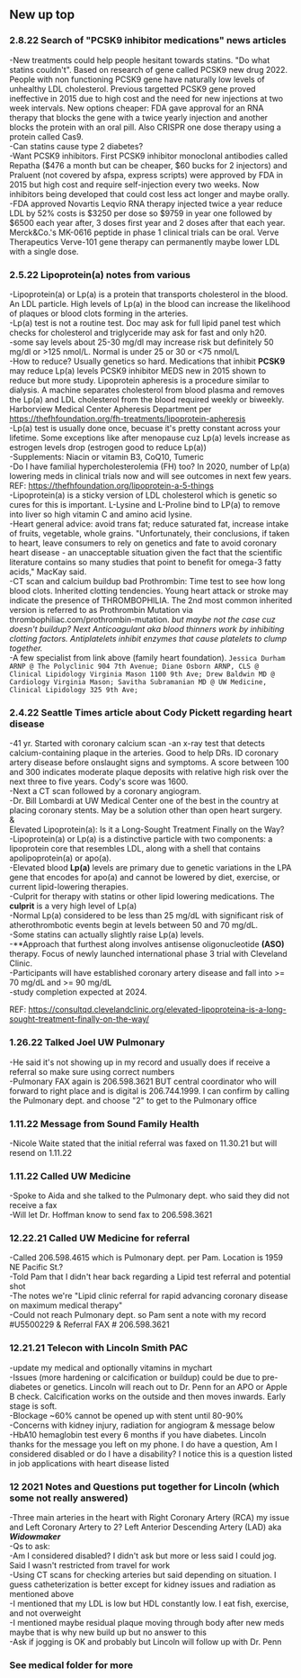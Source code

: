 ## New up top  

### 2.8.22 Search of "PCSK9 inhibitor medications" news articles    
-New treatments could help people hesitant towards statins.  "Do what statins couldn't".  Based on research of gene called PCSK9 new drug 2022.  People with non functioning PCSK9 gene have naturally low levels of unhealthy LDL cholesterol.  Previous targetted PCSK9 gene proved ineffective in 2015 due to high cost and the need for new injections at two week intervals.  New options cheaper: FDA gave approval for an RNA therapy that blocks the gene with a twice yearly injection and another blocks the protein with an oral pill.  Also CRISPR one dose therapy using a protein called Cas9.  
-Can statins cause type 2 diabetes?  
-Want PCSK9 inhibitors.  First PCSK9 inhibitor monoclonal antibodies called Repatha ($476 a month but can be cheaper, $60 bucks for 2 injectors) and Praluent (not covered by afspa, express scripts) were approved by FDA in 2015 but high cost and require self-injection every two weeks.  Now inhibitors being developed that could cost less act longer and maybe orally.  
-FDA approved Novartis Leqvio RNA therapy injected twice a year reduce LDL by 52% costs is $3250 per dose so $9759 in year one followed by $6500 each year after, 3 doses first year and 2 doses after that each year.  Merck&Co.'s MK-0616 peptide in phase 1 clinical trials can be oral.  Verve Therapeutics Verve-101 gene therapy can permanently maybe lower LDL with a single dose.  

### 2.5.22 Lipoprotein(a) notes from various  

-Lipoprotein(a) or Lp(a) is a protein that transports cholesterol in the blood.  An LDL particle. High levels of Lp(a) in the blood can increase the likelihood of plaques or blood clots forming in the arteries.  
-Lp(a) test is not a routine test.  Doc may ask for full lipid panel test which checks for cholesterol and triglyceride may ask for fast and only h20.  
-some say levels about 25-30 mg/dl may increase risk but definitely 50 mg/dl or >125 nmol/L.  Normal is under 25 or 30 or <75 nmol/L  
-How to reduce?  Usually genetics so hard.  Medications that inhibit **PCSK9** may reduce Lp(a) levels PCSK9 inhibitor MEDS new in 2015 shown to reduce but more study.  Lipoprotein apheresis is a procedure similar to dialysis.  A machine separates cholesterol from blood plasma and removes the Lp(a) and LDL cholesterol from the blood required weekly or biweekly.  Harborview Medical Center Apheresis Department per https://thefhfoundation.org/fh-treatments/lipoprotein-apheresis  
-Lp(a) test is usually done once, becuase it's pretty constant across your lifetime.  Some exceptions like after menopause cuz Lp(a) levels increase as estrogen levels drop (estrogen good to reduce Lp(a))  
-Supplements: Niacin or vitamin B3, CoQ10, Tumeric  
-Do I have familial hypercholesterolemia (FH) too?  In 2020, number of Lp(a) lowering meds in clinical trials now and will see outcomes in next few years.  REF: https://thefhfoundation.org/lipoprotein-a-5-things  
-Lipoprotein(a) is a sticky version of LDL cholesterol which is genetic so cures for this is important.  L-Lysine and L-Proline bind to LP(a) to remove into liver so high vitamin C and amino acid lysine.  
-Heart general advice: avoid trans fat; reduce saturated fat, increase intake of fruits, vegetable, whole grains.  "Unfortunately, their conclusions, if taken to heart, leave consumers to rely on genetics and fate to avoid coronary heart disease - an unacceptable situation given the fact that the scientific literature contains so many studies that point to benefit for omega-3 fatty acids," MacKay said.  
-CT scan and calcium buildup bad  Prothrombin: Time test to see how long blood clots.  Inherited clotting tendencies.
Young heart attack or stroke may indicate the presence of THROMBOPHILIA.  The 2nd most common inherited version is referred to as Prothrombin Mutation via thrombophiliac.com/prothrombin-mutation.  *but maybe not the case cuz doesn't buildup? Next Anticoagulant aka blood thinners work by inhibiting clotting factors.  Antiplatelets inhibit enzymes that cause platelets to clump together.*    
-A few specialist from link above (family heart foundation).  `Jessica Durham ARNP @ The Polyclinic 904 7th Avenue; Diane Osborn ARNP, CLS @ Clinical Lipidology Virginia Mason 1100 9th Ave; Drew Baldwin MD @ Cardiology Virginia Mason; Savitha Subramanian MD @ UW Medicine, Clinical Lipidology 325 9th Ave;`      

### 2.4.22 Seattle Times article about Cody Pickett regarding heart disease  
-41 yr.  Started with coronary calcium scan -an x-ray test that detects calcium-containing plaque in the arteries.  Good to help DRs. ID coronary artery disease before onslaught signs and symptoms.  A score between 100 and 300 indicates moderate plaque deposits with relative high risk over the next three to five years.  Cody's score was 1600.    
-Next a CT scan followed by a coronary angiogram.    
-Dr. Bill Lombardi at UW Medical Center one of the best in the country at placing coronary stents.  May be a solution other than open heart surgery.  
&  
Elevated Lipoprotein(a): Is it a Long-Sought Treatment Finally on the Way?  
-Lipoprotein(a) or Lp(a) is a distinctive particle with two components: a lipoprotein core that resembles LDL, along with a shell that contains apolipoprotein(a) or apo(a).    
-Elevated blood **Lp(a)** levels are primary due to genetic variations in the LPA gene that encodes for apo(a) and cannot be lowered by diet, exercise, or current lipid-lowering therapies.  
-Culprit for therapy with statins or other lipid lowering medications.  The **culprit** is a very high level of Lp(a)  
-Normal Lp(a) considered to be less than 25 mg/dL with significant risk of atherothrombotic events begin at levels between 50 and 70 mg/dL.  
-Some statins can actually slightly raise Lp(a) levels.  
-**Approach that furthest along involves antisense oligonucleotide **(ASO)** therapy.  Focus of newly launched international phase 3 trial with Cleveland Clinic.  
-Participants will have established coronary artery disease and fall into >= 70 mg/dL and >= 90 mg/dL  
-study completion expected at 2024.  

REF: https://consultqd.clevelandclinic.org/elevated-lipoproteina-is-a-long-sought-treatment-finally-on-the-way/  

### 1.26.22 Talked Joel UW Pulmonary  
-He said it's not showing up in my record and usually does if receive a referral so make sure using correct numbers  
-Pulmonary FAX again is 206.598.3621 BUT central coordinator who will forward to right place and is digital is 206.744.1999.  I can confirm by calling the Pulmonary dept. and choose "2" to get to the Pulmonary office  

### 1.11.22 Message from Sound Family Health  
-Nicole Waite stated that the initial referral was faxed on 11.30.21 but will resend on 1.11.22  

### 1.11.22 Called UW Medicine  
-Spoke to Aida and she talked to the Pulmonary dept. who said they did not receive a fax  
-Will let Dr. Hoffman know to send fax to 206.598.3621  

### 12.22.21 Called UW Medicine for referral  
-Called 206.598.4615 which is Pulmonary dept. per Pam.  Location is 1959 NE Pacific St.?    
-Told Pam that I didn't hear back regarding a Lipid test referral and potential shot  
-The notes we're "Lipid clinic referral for rapid advancing coronary disease on maximum medical therapy"  
-Could not reach Pulmonary dept. so Pam sent a note with my record #U5500229 & Referral FAX # 206.598.3621

### 12.21.21 Telecon with Lincoln Smith PAC
-update my medical and optionally vitamins in mychart\
-Issues (more hardening or calcification or buildup) could be due to pre-diabetes or genetics.  Lincoln will reach out to Dr. Penn for an APO or Apple B check.  Calcification works on the outside and then moves inwards.  Early stage is soft.\
-Blockage ~60% cannot be opened up with stent until 80-90%\
-Concerns with kidney injury, radiation for angiogram & message below  
-HbA10 hemaglobin test every 6 months if you have diabetes.  Lincoln thanks for the message you left on my phone.  I do have a question, Am I considered disabled or do I have a disability?  I notice this is a question listed in job applications with heart disease listed   

### 12 2021 Notes and Questions put together for Lincoln (which some not really answered)
-Three main arteries in the heart with Right Coronary Artery (RCA) my issue and Left Coronary Artery to 2?  Left Anterior Descending Artery (LAD) aka _**Widowmaker**_  
-Qs to ask:  
-Am I considered disabled? I didn't ask but more or less said I could jog.  Said I wasn't restricted from travel for work  
-Using CT scans for checking arteries but said depending on situation.  I guess catheterization is better except for kidney issues and radiation as mentioned above  
-I mentioned that my LDL is low but HDL constantly low.  I eat fish, exercise, and not overweight  
-I mentioned maybe residual plaque moving through body after new meds maybe that is why new build up but no answer to this  
-Ask if jogging is OK and probably but Lincoln will follow up with Dr. Penn

### See medical folder for more
